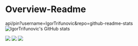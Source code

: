 # Overview-Readme
api/pin?username=IgorTrifunovic&repo=github-readme-stats
![IgorTrifunovic's GitHub stats](https://github-readme-stats.vercel.app/api?username=IgorTrifunovic&count_private=true)


<img src="[![Top Langs](https://github-readme-stats.vercel.app/api/top-langs/?username=IgorTrifunovic&layout=compact)](https://github.com/IgorTrifunovic/github-readme-stats)"/>

<img src="https://img.shields.io/badge/Jira-0052CC?style=for-the-badge&logo=Jira&logoColor=white"/>

<img src="[![Top Langs](https://github-readme-stats.vercel.app/api/top-langs/?username=IgorTrifunovic&layout=compact)](https://github.com/IgorTrifunovic/github-readme-stats)"/>


